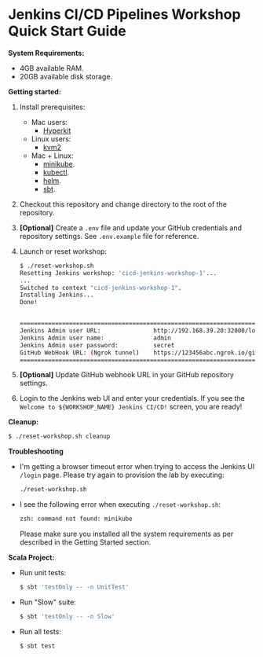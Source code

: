 # Jenkins CI/CD Pipelines Workshop Quick Start Guide

**System Requirements:**
* 4GB available RAM.
* 20GB available disk storage.


**Getting started:**
1. Install prerequisites:
    * Mac users: 
        * [Hyperkit](https://minikube.sigs.k8s.io/docs/drivers/hyperkit/)
    * Linux users: 
        * [kvm2](https://minikube.sigs.k8s.io/docs/drivers/kvm2/)
    * Mac + Linux:
        * [minikube](https://kubernetes.io/docs/tasks/tools/install-minikube/).
        * [kubectl](https://kubernetes.io/docs/tasks/tools/install-kubectl/).
        * [helm](https://helm.sh/docs/intro/install/).
        * [sbt](https://www.scala-sbt.org/1.x/docs/Setup.html).
    
2. Checkout this repository and change directory to the root of the repository.

3. **[Optional]** Create a `.env` file and update your GitHub credentials and repository settings.
   See `.env.example` file for reference. 

4. Launch or reset workshop:
    ```bash
    $ ./reset-workshop.sh
   Resetting Jenkins workshop: 'cicd-jenkins-workshop-1'...
   ...
   Switched to context "cicd-jenkins-workshop-1".
   Installing Jenkins...
   Done!
   
   
   ====================================================================================
   Jenkins Admin user URL:               http://192.168.39.20:32000/login
   Jenkins Admin user name:              admin
   Jenkins Admin user password:          secret
   GitHub WebHook URL: (Ngrok tunnel)    https://123456abc.ngrok.io/github-webhook/
   ====================================================================================
    ```

5. **[Optional]** Update GitHub webhook URL in your GitHub repository settings.

6. Login to the Jenkins web UI and enter your credentials. If you see the 
`Welcome to ${WORKSHOP_NAME} Jenkins CI/CD!` screen, you are ready!


**Cleanup:**
```bash
$ ./reset-workshop.sh cleanup
```

**Troubleshooting**

* I'm getting a browser timeout error when trying to access the Jenkins UI `/login` page.
  Please try again to provision the lab by executing: 
  
    ```bash
    ./reset-workshop.sh
    ```
  
* I see the following error when executing `./reset-workshop.sh`: 
  
    ```bash
    zsh: command not found: minikube
    ```
  Please make sure you installed all the system requirements as per described
  in the Getting Started section.
   


**Scala Project:**
* Run unit tests:
    ```bash
    $ sbt 'testOnly -- -n UnitTest'
    ```
* Run "Slow" suite:
    ```bash
    $ sbt 'testOnly -- -n Slow'
    ```
* Run all tests:
    ```bash
    $ sbt test
    ```
